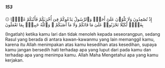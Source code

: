 ##### 153

<span class="ayah">۞ إِذْ تُصْعِدُونَ وَلَا تَلْوُۥنَ عَلَىٰٓ أَحَدٍۢ وَٱلرَّسُولُ يَدْعُوكُمْ فِىٓ أُخْرَىٰكُمْ فَأَثَٰبَكُمْ غَمًّۢا بِغَمٍّۢ لِّكَيْلَا تَحْزَنُوا۟ عَلَىٰ مَا فَاتَكُمْ وَلَا مَآ أَصَٰبَكُمْ ۗ وَٱللَّهُ خَبِيرٌۢ بِمَا تَعْمَلُونَ</span>

<span class="ayah_translation">(Ingatlah) ketika kamu lari dan tidak menoleh kepada seseorangpun, sedang Rasul yang berada di antara kawan-kawanmu yang lain memanggil kamu, karena itu Allah menimpakan atas kamu kesedihan atas kesedihan, supaya kamu jangan bersedih hati terhadap apa yang luput dari pada kamu dan terhadap apa yang menimpa kamu. Allah Maha Mengetahui apa yang kamu kerjakan.</span>
